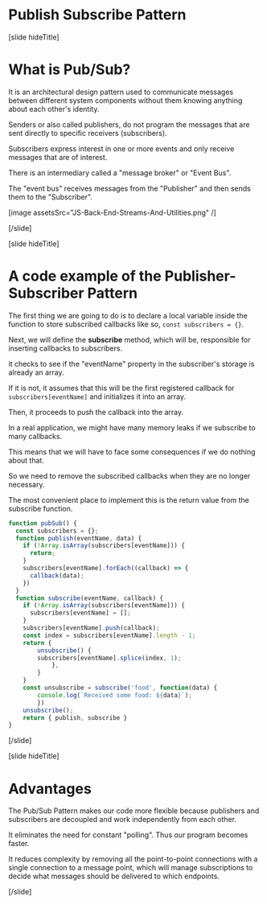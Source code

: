# Publish Subscribe Pattern

[slide hideTitle]

# What is Pub/Sub?

It is an architectural design pattern used to communicate messages between different system components without them knowing anything about each other's identity.

Senders or also called publishers, do not program the messages that are sent directly to specific receivers (subscribers).

Subscribers express interest in one or more events and only receive messages that are of interest.

There is an intermediary called a "message broker" or "Event Bus".

The "event bus" receives messages from the "Publisher" and then sends them to the "Subscriber".

[image assetsSrc="JS-Back-End-Streams-And-Utilities.png" /]

[/slide]

[slide hideTitle]

# A code example of the Publisher-Subscriber Pattern

The first thing we are going to do is to declare a local variable inside the function to store subscribed callbacks like so, `const subscribers = {}`.

Next, we will define the **subscribe** method, which will be, responsible for inserting callbacks to subscribers.

it checks to see if the "eventName" property in the subscriber's storage is already an array. 

If it is not, it assumes that this will be the first registered callback for `subscribers[eventName]` and initializes it into an array. 

Then, it proceeds to push the callback into the array.

In a real application, we might have many memory leaks if we subscribe to many callbacks.

This means that we will have to face some consequences if we do nothing about that.

So we need to remove the subscribed callbacks when they are no longer necessary. 

The most convenient place to implement this is the return value from the subscribe function.

```js
function pubSub() {
  const subscribers = {};
  function publish(eventName, data) {
    if (!Array.isArray(subscribers[eventName])) {
      return;
    }
    subscribers[eventName].forEach((callback) => {
      callback(data);
    })
  }
  function subscribe(eventName, callback) {
    if (!Array.isArray(subscribers[eventName])) {
      subscribers[eventName] = [];
    }
    subscribers[eventName].push(callback);
    const index = subscribers[eventName].length - 1;
    return {
        unsubscribe() {
        subscribers[eventName].splice(index, 1);
            },
        }
    }
    const unsubscribe = subscribe('food', function(data) {
        console.log(`Received some food: ${data}`);
        })
    unsubscribe();
    return { publish, subscribe }
}
```

[/slide]

[slide hideTitle]

# Advantages

The Pub/Sub Pattern makes our code more flexible because publishers and subscribers are decoupled and work independently from each other.

It eliminates the need for constant "polling". Thus our program becomes faster.

It reduces complexity by removing all the point-to-point connections with a single connection to a message point, which will manage subscriptions to decide what messages should be delivered to which endpoints.

[/slide]